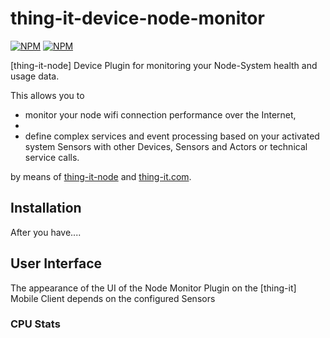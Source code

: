# thing-it-device-node-monitor

[![NPM](https://nodei.co/npm/thing-it-device-node-monitor.png)](https://nodei.co/npm/thing-it-device-node-monitor/)
[![NPM](https://nodei.co/npm-dl/thing-it-device-node-monitor.png)](https://nodei.co/npm/thing-it-device-node-monitor/)

[thing-it-node] Device Plugin for monitoring your Node-System health and usage data.

This allows you to

* monitor your node wifi connection performance over the Internet,
*
* define complex services and event processing based on your activated system Sensors with other Devices, Sensors and Actors or technical service calls.

by means of [thing-it-node](https://github.com/marcgille/thing-it-node) and [thing-it.com](http://www.thing-it.com).

## Installation

After you have....


## User Interface

The appearance of the UI of the Node Monitor Plugin on the [thing-it] Mobile Client depends on the configured Sensors

### CPU Stats

###